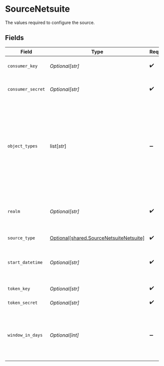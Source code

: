 # SourceNetsuite

The values required to configure the source.


## Fields

| Field                                                                                                                                                                                  | Type                                                                                                                                                                                   | Required                                                                                                                                                                               | Description                                                                                                                                                                            | Example                                                                                                                                                                                |
| -------------------------------------------------------------------------------------------------------------------------------------------------------------------------------------- | -------------------------------------------------------------------------------------------------------------------------------------------------------------------------------------- | -------------------------------------------------------------------------------------------------------------------------------------------------------------------------------------- | -------------------------------------------------------------------------------------------------------------------------------------------------------------------------------------- | -------------------------------------------------------------------------------------------------------------------------------------------------------------------------------------- |
| `consumer_key`                                                                                                                                                                         | *Optional[str]*                                                                                                                                                                        | :heavy_check_mark:                                                                                                                                                                     | Consumer key associated with your integration                                                                                                                                          |                                                                                                                                                                                        |
| `consumer_secret`                                                                                                                                                                      | *Optional[str]*                                                                                                                                                                        | :heavy_check_mark:                                                                                                                                                                     | Consumer secret associated with your integration                                                                                                                                       |                                                                                                                                                                                        |
| `object_types`                                                                                                                                                                         | list[*str*]                                                                                                                                                                            | :heavy_minus_sign:                                                                                                                                                                     | The API names of the Netsuite objects you want to sync. Setting this speeds up the connection setup process by limiting the number of schemas that need to be retrieved from Netsuite. | customer                                                                                                                                                                               |
| `realm`                                                                                                                                                                                | *Optional[str]*                                                                                                                                                                        | :heavy_check_mark:                                                                                                                                                                     | Netsuite realm e.g. 2344535, as for `production` or 2344535_SB1, as for the `sandbox`                                                                                                  |                                                                                                                                                                                        |
| `source_type`                                                                                                                                                                          | [Optional[shared.SourceNetsuiteNetsuite]](undefined/models/shared/sourcenetsuitenetsuite.md)                                                                                           | :heavy_check_mark:                                                                                                                                                                     | N/A                                                                                                                                                                                    |                                                                                                                                                                                        |
| `start_datetime`                                                                                                                                                                       | *Optional[str]*                                                                                                                                                                        | :heavy_check_mark:                                                                                                                                                                     | Starting point for your data replication, in format of "YYYY-MM-DDTHH:mm:ssZ"                                                                                                          | 2017-01-25T00:00:00Z                                                                                                                                                                   |
| `token_key`                                                                                                                                                                            | *Optional[str]*                                                                                                                                                                        | :heavy_check_mark:                                                                                                                                                                     | Access token key                                                                                                                                                                       |                                                                                                                                                                                        |
| `token_secret`                                                                                                                                                                         | *Optional[str]*                                                                                                                                                                        | :heavy_check_mark:                                                                                                                                                                     | Access token secret                                                                                                                                                                    |                                                                                                                                                                                        |
| `window_in_days`                                                                                                                                                                       | *Optional[int]*                                                                                                                                                                        | :heavy_minus_sign:                                                                                                                                                                     | The amount of days used to query the data with date chunks. Set smaller value, if you have lots of data.                                                                               |                                                                                                                                                                                        |